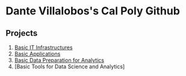 # Dante Villalobos's Cal Poly Github 
## Projects 

1. [Basic IT Infrastructures](https://github.com/Danch200/Dante-Villalobos-/blob/main/output.txt)
2. [Basic Applications](https://github.com/Danch200/Dante-Villalobos-/blob/main/project2.txt)
3. [Basic Data Preparation for Analytics](https://github.com/Danch200/Dante-Villalobos-/blob/main/2023-09-22.csv)
4. [Basic Tools for Data Science and Analytics]
